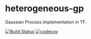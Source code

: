 # heterogeneous-gp

Gaussian Process implementation in TF.

[![Build Status](https://travis-ci.com/samuelmurray/TF-GP.svg?token=metTeQBqcky3teaepvwx&branch=master)](https://travis-ci.com/samuelmurray/TF-GP) [![codecov](https://codecov.io/gh/samuelmurray/TF-GP/branch/master/graph/badge.svg?token=AXND0ebxvn)](https://codecov.io/gh/samuelmurray/TF-GP)
